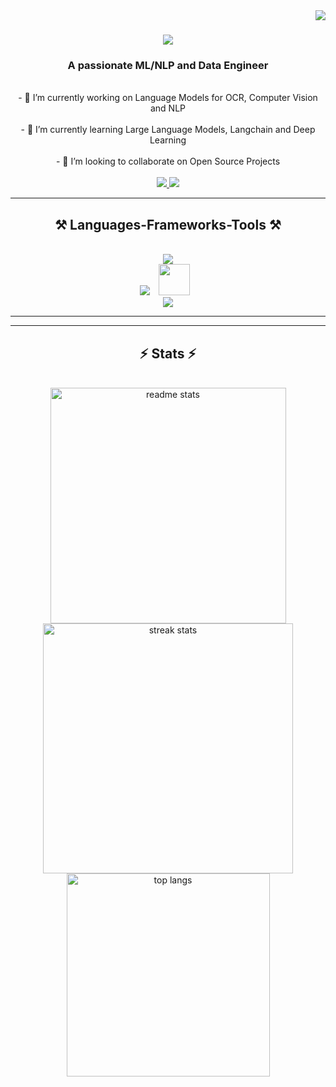 
<!---->
<!--Visitor count-->
<img align="right" src="https://visitor-badge.laobi.icu/badge?page_id=RevazRevazashvili" />

<!--Name typing-->
<!--Instructions: at the end on lines= write your text (+ will be space) if you separate with ; you will get multiple lines displaying in cycle-->
<!--Duration is in milliseconds-->
<h1 align="center">
    <img src="https://readme-typing-svg.herokuapp.com/?font=Righteous&size=80&center=true&vCenter=true&width=500&height=70&duration=4000&lines=revaza;" />
</h1>
<h3 align="center">A passionate ML/NLP and Data Engineer</h3>
<br/>

<div align="center">
- 🔭 I’m currently working on Language Models for OCR, Computer Vision and NLP <br><br>
- 🌱 I’m currently learning Large Language Models, Langchain and Deep Learning <br><br>
- 👯 I’m looking to collaborate on Open Source Projects <br><br>
 </div>
 
<div align="center"> 
  <a href="mailto:revazashvilirevaz@gmail.com">
    <img src="https://img.shields.io/badge/Gmail-333333?style=for-the-badge&logo=gmail&logoColor=green" />
  </a>
  <a href="https://www.linkedin.com/in/revaz-revazashvili-1a1451241" target="_blank">
    <img src="https://img.shields.io/badge/LinkedIn-0077B5?style=for-the-badge&logo=linkedin&logoColor=white" target="_blank" />
  </a>
</div>

 <hr/>
 
<h2 align="center">⚒️ Languages-Frameworks-Tools ⚒️</h2>
<br/>
<div align="center">
    <img src="https://skillicons.dev/icons?i=python,c,cpp,cs,mysql,sqlite" /><br>
    <img src="https://skillicons.dev/icons?i=visualstudio,vscode,idea,github,pycharm,git,anaconda" />
    <img src="https://upload.wikimedia.org/wikipedia/commons/3/38/Jupyter_logo.svg" height="50" style="margin: 0 10px;" /><br>
    <img src="https://skillicons.dev/icons?i=langchain" />
    
</div>

<hr/>


<hr/>

<h2 align="center">⚡ Stats ⚡</h2>
<br>
<div align=center>
  <img algin='left' width=377 src='https://github-readme-stats-virtagva.vercel.app/api?username=RevazRevazashvili&count_private=true&show_icons=true&theme=outrun&border_radius=10&rank_icon=github' alt="readme stats"/>
  <img width=400 src="https://github-readme-streak-stats-salesp07.vercel.app/?user=RevazRevazashvili&count_private=true&theme=outrun&border_radius=10" alt="streak stats"/>
  <br/>
  <img width=325 align="center" src="https://github-readme-stats-virtagva.vercel.app/api/top-langs/?username=RevazRevazashvili&hide=HTML&langs_count=8&layout=compact&theme=outrun&border_radius=10&size_weight=0.5&count_weight=0.5&exclude_repo=github-readme-stats" alt="top langs" />
</div>

<br/><br/>
